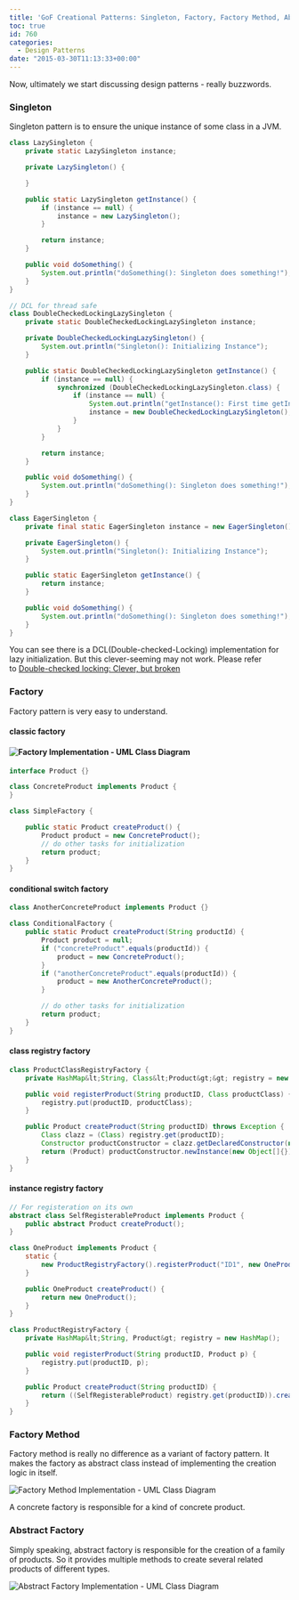 ```yaml
---
title: 'GoF Creational Patterns: Singleton, Factory, Factory Method, Abstract Factory'
toc: true
id: 760
categories:
  - Design Patterns
date: "2015-03-30T11:13:33+00:00"
---
```


Now, ultimately we start discussing design patterns - really buzzwords.

### Singleton

Singleton pattern is to ensure the unique instance of some class in a JVM.


```java
class LazySingleton {
    private static LazySingleton instance;

    private LazySingleton() {

    }

    public static LazySingleton getInstance() {
        if (instance == null) {
            instance = new LazySingleton();
        }

        return instance;
    }

    public void doSomething() {
        System.out.println("doSomething(): Singleton does something!");
    }
}

// DCL for thread safe
class DoubleCheckedLockingLazySingleton {
    private static DoubleCheckedLockingLazySingleton instance;

    private DoubleCheckedLockingLazySingleton() {
        System.out.println("Singleton(): Initializing Instance");
    }

    public static DoubleCheckedLockingLazySingleton getInstance() {
        if (instance == null) {
            synchronized (DoubleCheckedLockingLazySingleton.class) {
                if (instance == null) {
                    System.out.println("getInstance(): First time getInstance was invoked!");
                    instance = new DoubleCheckedLockingLazySingleton();
                }
            }
        }

        return instance;
    }

    public void doSomething() {
        System.out.println("doSomething(): Singleton does something!");
    }
}

class EagerSingleton {
    private final static EagerSingleton instance = new EagerSingleton();

    private EagerSingleton() {
        System.out.println("Singleton(): Initializing Instance");
    }

    public static EagerSingleton getInstance() {
        return instance;
    }

    public void doSomething() {
        System.out.println("doSomething(): Singleton does something!");
    }
}
```

You can see there is a DCL(Double-checked-Locking) implementation for lazy initialization. But this clever-seeming may not work. Please refer to [Double-checked locking: Clever, but broken](http://www.javaworld.com/article/2074979/java-concurrency/double-checked-locking--clever--but-broken.html)

### Factory

Factory pattern is very easy to understand.

#### classic factory

#### ![Factory Implementation - UML Class Diagram](https://www.oodesign.com/media/stories/factory%20implementation.gif)



```java
interface Product {}

class ConcreteProduct implements Product {
}

class SimpleFactory {

    public static Product createProduct() {
        Product product = new ConcreteProduct();
        // do other tasks for initialization
        return product;
    }
}
```


#### conditional switch factory



```java
class AnotherConcreteProduct implements Product {}

class ConditionalFactory {
    public static Product createProduct(String productId) {
        Product product = null;
        if ("concreteProduct".equals(productId)) {
            product = new ConcreteProduct();
        }
        if ("anotherConcreteProduct".equals(productId)) {
            product = new AnotherConcreteProduct();
        }

        // do other tasks for initialization
        return product;
    }
}
```


#### class registry factory



```java
class ProductClassRegistryFactory {
    private HashMap&lt;String, Class&lt;Product&gt;&gt; registry = new HashMap();

    public void registerProduct(String productID, Class productClass) {
        registry.put(productID, productClass);
    }

    public Product createProduct(String productID) throws Exception {
        Class clazz = (Class) registry.get(productID);
        Constructor productConstructor = clazz.getDeclaredConstructor(new Class[]{String.class});
        return (Product) productConstructor.newInstance(new Object[]{});
    }
}
```


#### instance registry factory



```java
// For registeration on its own
abstract class SelfRegisterableProduct implements Product {
    public abstract Product createProduct();
}

class OneProduct implements Product {
    static {
        new ProductRegistryFactory().registerProduct("ID1", new OneProduct());
    }

    public OneProduct createProduct() {
        return new OneProduct();
    }
}

class ProductRegistryFactory {
    private HashMap&lt;String, Product&gt; registry = new HashMap();

    public void registerProduct(String productID, Product p) {
        registry.put(productID, p);
    }

    public Product createProduct(String productID) {
        return ((SelfRegisterableProduct) registry.get(productID)).createProduct();
    }
}
```


### Factory Method

Factory method is really no difference as a variant of factory pattern. It makes the factory as abstract class instead of implementing the creation logic in itself.

![Factory Method Implementation - UML Class Diagram](https://www.oodesign.com/media/stories/factory%20method%20implementation%20-%20uml%20class%20diagram.gif)

A concrete factory is responsible for a kind of concrete product.

### Abstract Factory

Simply speaking, abstract factory is responsible for the creation of a family of products. So it provides multiple methods to create several related products of different types.

![Abstract Factory Implementation - UML Class Diagram](https://www.oodesign.com/media/creational/abstract-factory-pattern.png)
